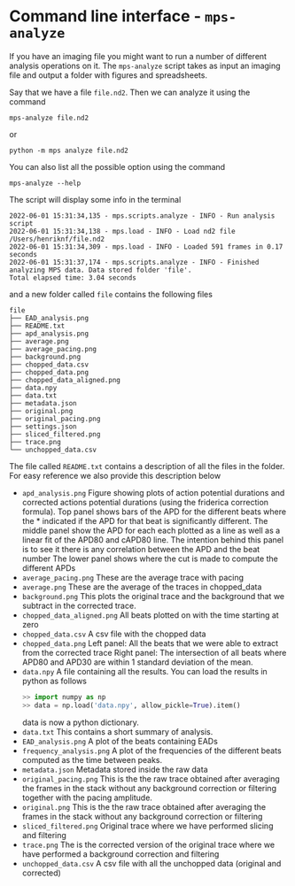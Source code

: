 # Command line interface - `mps-analyze`

If you have an imaging file you might want to run a number of different analysis operations on it. The `mps-analyze` script takes as input an imaging file and output a folder with figures and spreadsheets.

Say that we have a file `file.nd2`. Then we can analyze it using the command
```
mps-analyze file.nd2
```
or
```
python -m mps analyze file.nd2
```
You can also list all the possible option using the command
```
mps-analyze --help
```

The script will display some info in the terminal

```
2022-06-01 15:31:34,135 - mps.scripts.analyze - INFO - Run analysis script
2022-06-01 15:31:34,138 - mps.load - INFO - Load nd2 file /Users/henriknf/file.nd2
2022-06-01 15:31:34,309 - mps.load - INFO - Loaded 591 frames in 0.17 seconds
2022-06-01 15:31:37,174 - mps.scripts.analyze - INFO - Finished analyzing MPS data. Data stored folder 'file'.
Total elapsed time: 3.04 seconds
```
and a new folder called `file` contains the following files

```
file
├── EAD_analysis.png
├── README.txt
├── apd_analysis.png
├── average.png
├── average_pacing.png
├── background.png
├── chopped_data.csv
├── chopped_data.png
├── chopped_data_aligned.png
├── data.npy
├── data.txt
├── metadata.json
├── original.png
├── original_pacing.png
├── settings.json
├── sliced_filtered.png
├── trace.png
└── unchopped_data.csv
```

The file called `README.txt` contains a description of all the files in the folder.
For easy reference we also provide this description below

- `apd_analysis.png`
    Figure showing plots of action potential durations
    and corrected actions potential durations (using
    the friderica correction formula). Top panel shows
    bars of the APD for the different beats where the *
    indicated if the APD for that beat is significantly different.
    The middle panel show the APD for each each plotted as a
    line as well as a linear fit of the APD80 and cAPD80 line.
    The intention behind this panel is to see it there is any
    correlation between the APD and the beat number
    The lower panel shows where the cut is made to compute
    the different APDs
- `average_pacing.png`
    These are the average trace with pacing
- `average.png`
    These are the average of the traces in chopped_data
- `background.png`
    This plots the original trace and the background that we
    subtract in the corrected trace.
- `chopped_data_aligned.png`
    All beats plotted on with the time starting at zero
- `chopped_data.csv`
    A csv file with the chopped data
- `chopped_data.png`
    Left panel: All the beats that we were able to extract from the corrected trace
    Right panel: The intersection of all beats where APD80 and APD30 are within 1
    standard deviation of the mean.
- `data.npy`
    A file containing all the results. You can load the results
    in python as follows
    ```python
    >> import numpy as np
    >> data = np.load('data.npy', allow_pickle=True).item()
    ```
    data is now a python dictionary.
- `data.txt`
    This contains a short summary of analysis.
- `EAD_analysis.png`
    A plot of the beats containing EADs
- `frequency_analysis.png`
    A plot of the frequencies of the different beats computed
    as the time between peaks.
- `metadata.json`
    Metadata stored inside the raw data
- `original_pacing.png`
    This is the the raw trace obtained after averaging the frames
    in the stack without any background correction or filtering
    together with the pacing amplitude.
- `original.png`
    This is the the raw trace obtained after averaging the frames
    in the stack without any background correction or filtering
- `sliced_filtered.png`
    Original trace where we have performed slicing and filtering
- `trace.png`
    The is the corrected version of the original trace where we
    have performed a background correction and filtering
- `unchopped_data.csv`
    A csv file with all the unchopped data (original and corrected)
